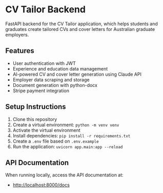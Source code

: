 # CV Tailor Backend

FastAPI backend for the CV Tailor application, which helps students and graduates create tailored CVs and cover letters for Australian graduate employers.

## Features

- User authentication with JWT
- Experience and education data management
- AI-powered CV and cover letter generation using Claude API
- Employer data scraping and storage
- Document generation with python-docx
- Stripe payment integration

## Setup Instructions

1. Clone this repository
2. Create a virtual environment: `python -m venv venv`
3. Activate the virtual environment
4. Install dependencies: `pip install -r requirements.txt`
5. Create a `.env` file based on `.env.example`
6. Run the application: `uvicorn app.main:app --reload`

## API Documentation

When running locally, access the API documentation at:
- <http://localhost:8000/docs>

